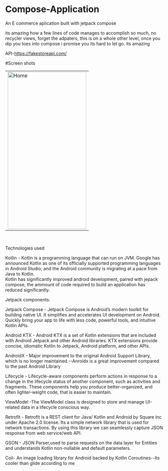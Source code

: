 # Compose-Application


An E commerce aplication built with  jetpack compose<br>

its amazing how a few lines of code manages to accomplish so much, no recycler views, forget  the adpaters, this is on a whole other level, once  you dip you toes into compose  i promise you its  hard to let go. its amazing<br>

API-https://fakestoreapi.com/<br>


#Screen shots
<table>
  <tr>
    <td><img src="https://user-images.githubusercontent.com/78819932/213650781-c9a3e8f9-091d-4366-af86-fc18a3458f57.png" alt="Home" style="width:250px;height:500px;"></td>
      
  </tr>
  
</table><br>



Technologies used <br>

Kotlin - Kotlin is a programming language that can run on JVM. Google has announced Kotlin as one of its officially supported programming languages in Android Studio; and the Android community is migrating at a pace from Java to Kotlin.<br>
Kotlin has significantly improved android development,  paired  with jepack compose, the ammount of code  required to build an application has  reduced significantly.<br> 

Jetpack components:<br>

Jetpack Compose - Jetpack Compose is Android’s modern toolkit for building native UI. It simplifies and accelerates UI development on Android. Quickly bring your app to life with less code, powerful tools, and intuitive Kotlin APIs.<br>

Android KTX - Android KTX is a set of Kotlin extensions that are included with Android Jetpack and other Android libraries. KTX extensions provide concise, idiomatic Kotlin to Jetpack, Android platform, and other APIs.<br>

AndroidX - Major improvement to the original Android Support Library, which is no longer maintained.--Anroidx is a great improvement compared  to the past Android Library<br>

Lifecycle - Lifecycle-aware components perform actions in response to a change in the lifecycle status of another component, such as activities and fragments. These components help you produce better-organized, and often lighter-weight code, that is easier to maintain.<br>

ViewModel -The ViewModel class is designed to store and manage UI-related data in a lifecycle conscious way.<br>

Retrofit - Retrofit is a REST client for Java/ Kotlin and Android by Square inc under Apache 2.0 license. Its a simple network library that is used for network transactions. By using this library we can seamlessly capture JSON response from web service/web API.<br>

GSON - JSON Parser,used to parse requests on the data layer for Entities and understands Kotlin non-nullable and default parameters.<br>

Coil- An image loading library for Android backed by Kotlin Coroutines--Its cooler  than glide according to me 



